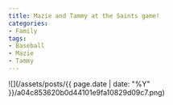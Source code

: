 ```yaml
---
title: Mazie and Tammy at the Saints game!
categories:
- Family
tags:
- Baseball
- Mazie
- Tammy
---
```


![](/assets/posts/{{ page.date | date: "%Y" }}/a04c853620b0d44101e9fa10829d09c7.png)
